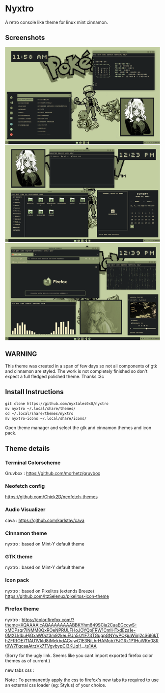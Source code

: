 # Nyxtro
A retro console like theme for linux mint cinnamon.

## Screenshots
![screenshot1](https://github.com/nyxtales0x0/nyxtro/blob/master/screenshots/Screenshot%20from%202023-04-30%2011-58-03.png)
![screenshot2](https://github.com/nyxtales0x0/nyxtro/blob/master/screenshots/Screenshot%20from%202023-04-30%2012-23-29.png)
![screenshot3](https://github.com/nyxtales0x0/nyxtro/blob/master/screenshots/Screenshot%20from%202023-04-30%2012-39-51.png)

## WARNING
This theme was created in a span of few days so not all components of gtk and cinnamon are styled. The work is not completely finished so don't expect a full fledged polished theme. Thanks :3c

## Install Instructions
```
git clone https://github.com/nyxtales0x0/nyxtro
mv nyxtro ~/.local/share/themes/
cd ~/.local/share/themes/nyxtro
mv nyxtro-icons ~/.local/share/icons/
```
Open theme manager and select the gtk and cinnamon themes and icon pack. 

## Theme details

### Terminal Colorscheme
Gruvbox : https://github.com/morhetz/gruvbox

### Neofetch config
https://github.com/Chick2D/neofetch-themes

### Audio Visualizer
cava : https://github.com/karlstav/cava

### Cinnamon theme
nyxtro : based on Mint-Y default theme

### GTK theme
nyxtro : based on Mint-Y default theme

### Icon pack
nyxtro : based on Pixelitos (extends Breeze) https://github.com/ItzSelenux/pixelitos-icon-theme 

### Firefox theme
nyxtro : https://color.firefox.com/?theme=XQAAAAIcAQAAAAAAAABBKYhm849SCia2CaaEGccwS-xMDPsqr7INMM8QxROeNPRULFHoJOYQpFRW1CmIHTxdEzs1e-0MXLkIbuHjGxaW0ct3m92keuEUn5sYIF73TGugpGNYwPOkjuWiirj2cS6I6kThZFRfOE711AU1Vkld8tMekbdACvjwG1E3NjLhrHAMob7FJGRk1P1HuWKn08Rt0W7FqcaaAtrzVk7TVgvbypCI3KUqH__ts1AA

(Sorry for the ugly link. Seems like you cant import exported firefox color themes as of current.)

new tabs css : 

Note : To permanently apply the css to firefox's new tabs its required to use an external css loader (eg: Stylus) of your choice.

